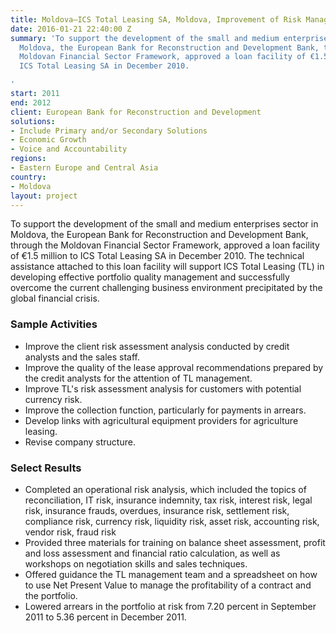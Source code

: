 ```yaml
---
title: Moldova—ICS Total Leasing SA, Moldova, Improvement of Risk Management
date: 2016-01-21 22:40:00 Z
summary: 'To support the development of the small and medium enterprises sector in
  Moldova, the European Bank for Reconstruction and Development Bank, through the
  Moldovan Financial Sector Framework, approved a loan facility of €1.5 million to
  ICS Total Leasing SA in December 2010.

'
start: 2011
end: 2012
client: European Bank for Reconstruction and Development
solutions:
- Include Primary and/or Secondary Solutions
- Economic Growth
- Voice and Accountability
regions:
- Eastern Europe and Central Asia
country:
- Moldova
layout: project
---
```


To support the development of the small and medium enterprises sector in Moldova, the European Bank for Reconstruction and Development Bank, through the Moldovan Financial Sector Framework, approved a loan facility of €1.5 million to ICS Total Leasing SA in December 2010. The technical assistance attached to this loan facility will support ICS Total Leasing (TL) in developing effective portfolio quality management and successfully overcome the current challenging business environment precipitated by the global financial crisis.

###  Sample Activities

* Improve the client risk assessment analysis conducted by credit analysts and the sales staff.
* Improve the quality of the lease approval recommendations prepared by the credit analysts for the attention of TL management.
* Improve TL's risk assessment analysis for customers with potential currency risk.
* Improve the collection function, particularly for payments in arrears.
* Develop links with agricultural equipment providers for agriculture leasing.
* Revise company structure.

###  Select Results

* Completed an operational risk analysis, which included the topics of reconciliation, IT risk, insurance indemnity, tax risk, interest risk, legal risk, insurance frauds, overdues, insurance risk, settlement risk, compliance risk, currency risk, liquidity risk, asset risk, accounting risk, vendor risk, fraud risk
* Provided three materials for training on balance sheet assessment, profit and loss assessment and financial ratio calculation, as well as workshops on negotiation skills and sales techniques.
* Offered guidance the TL management team and a spreadsheet on how to use Net Present Value to manage the profitability of a contract and the portfolio.
* Lowered arrears in the portfolio at risk from 7.20 percent in September 2011 to 5.36 percent in December 2011.
